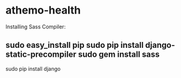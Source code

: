 athemo-health
=============

Installing Sass Compiler:

sudo easy_install pip
sudo pip install django-static-precompiler
sudo gem install sass
---------
sudo pip install django


